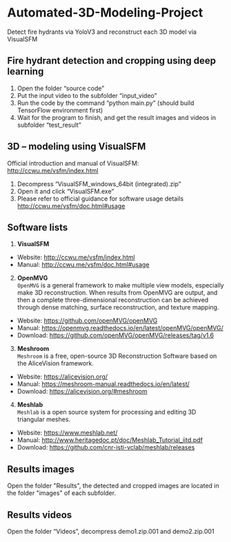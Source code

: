 # Automated-3D-Modeling-Project
 Detect fire hydrants via YoloV3 and reconstruct each 3D model via VisualSFM

##	Fire hydrant detection and cropping using deep learning
1.	Open the folder “source code”
2.	Put the input video to the subfolder “input_video”
3.	Run the code by the command “python main.py” (should build TensorFlow environment first)
4.	Wait for the program to finish, and get the result images and videos in subfolder “test_result”
##	3D – modeling using VisualSFM
Official introduction and manual of VisualSFM:  http://ccwu.me/vsfm/index.html
1.	Decompress “VisualSFM_windows_64bit (integrated).zip”
2.	Open it and click “VisualSFM.exe”
3.	Please refer to official guidance for software usage details
http://ccwu.me/vsfm/doc.html#usage
##	Software lists
1.	**VisualSFM**  
- Website: http://ccwu.me/vsfm/index.html
- Manual: http://ccwu.me/vsfm/doc.html#usage
2.	**OpenMVG**  
`OpenMVG` is a general framework to make multiple view models, especially make 3D reconstruction. When results from OpenMVG are output, and then a complete three-dimensional reconstruction can be achieved through dense matching, surface reconstruction, and texture mapping.
- Website: https://github.com/openMVG/openMVG
- Manual: https://openmvg.readthedocs.io/en/latest/openMVG/openMVG/
- Download: https://github.com/openMVG/openMVG/releases/tag/v1.6
3.	**Meshroom**  
`Meshroom` is a free, open-source 3D Reconstruction Software based on the AliceVision framework.
- Website: https://alicevision.org/
- Manual: https://meshroom-manual.readthedocs.io/en/latest/
- Download: https://alicevision.org/#meshroom
4.	**Meshlab**  
`Meshlab` is a open source system for processing and editing 3D triangular meshes.
- Website: https://www.meshlab.net/
- Manual: http://www.heritagedoc.pt/doc/Meshlab_Tutorial_iitd.pdf
- Download: https://github.com/cnr-isti-vclab/meshlab/releases
## Results images
Open the folder "Results", the detected and cropped images are located in the folder "images" of each subfolder.
## Results videos
Open the folder “Videos”, decompress demo1.zip.001 and demo2.zip.001
